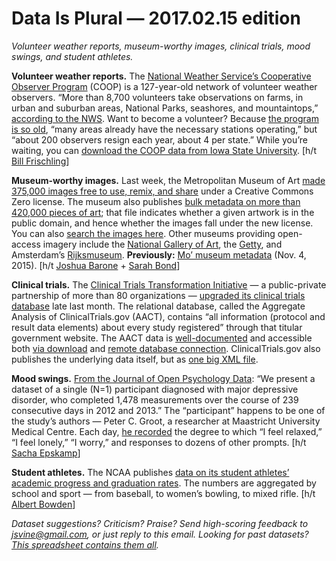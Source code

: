 Data Is Plural — 2017.02.15 edition
===================================

*Volunteer weather reports, museum-worthy images, clinical trials, mood swings, and student athletes.*


__Volunteer weather reports.__ The [National Weather Service’s Cooperative Observer Program](http://www.nws.noaa.gov/om/coop/) (COOP) is a 127-year-old network of volunteer weather observers. “More than 8,700 volunteers take observations on farms, in urban and suburban areas, National Parks, seashores, and mountaintops,” [according to the NWS](http://www.nws.noaa.gov/om/coop/what-is-coop.html). Want to become a volunteer? Because [the program is so old](http://www.nws.noaa.gov/om/coop/become.htm), “many areas already have the necessary stations operating,” but “about 200 observers resign each year, about 4 per state.” While you’re waiting, you can [download the COOP data from Iowa State University](https://mesonet.agron.iastate.edu/COOP/). [h/t [Bill Frischling](https://twitter.com/billfrisch)]


__Museum-worthy images.__ Last week, the Metropolitan Museum of Art [made 375,000 images free to use, remix, and share](http://www.metmuseum.org/blogs/digital-underground/2017/open-access-at-the-met) under a Creative Commons Zero license. The museum also publishes [bulk metadata on more than 420,000 pieces of art](https://github.com/metmuseum/openaccess); that file indicates whether a given artwork is in the public domain, and hence whether the images fall under the new license. You can also [search the images here](http://www.metmuseum.org/art/collection#!?perPage=20&showOnly=withImage%7Copenaccess&sortBy=Relevance&sortOrder=asc&offset=0&pageSize=0). Other museums providing open-access imagery include the [National Gallery of Art](https://images.nga.gov/en/page/show_home_page.html), the [Getty](http://search.getty.edu/gateway/search?q=&cat=highlight&f=%22Open+Content+Images%22&rows=10&srt=a&dir=s&pg=1), and Amsterdam’s [Rijksmuseum](https://www.rijksmuseum.nl/en/api). __Previously:__ [Mo’ museum metadata](https://www.data-is-plural.com/archive/2015-11-04-edition) (Nov. 4, 2015). [h/t [Joshua Barone](https://www.nytimes.com/2017/02/07/arts/design/met-museum-makes-375000-images-available-for-free.html) + [Sarah Bond](http://www.forbes.com/sites/drsarahbond/2017/02/08/the-met-museum-just-made-375000-images-open-access-but-here-are-a-few-more-museums-that-are-oa/)]


__Clinical trials.__ The [Clinical Trials Transformation Initiative](https://www.ctti-clinicaltrials.org/) — a public-private partnership of more than 80 organizations — [upgraded its clinical trials database](https://www.ctti-clinicaltrials.org/news/upgraded-aact-database-offers-improved-functionality-analyzing-clinicaltrialsgov-data) late last month. The relational database, called the Aggregate Analysis of ClinicalTrials.gov (AACT), contains “all information (protocol and result data elements) about every study registered” through that titular government website. The AACT data is [well-documented](http://aact.ctti-clinicaltrials.org/learn_more) and accessible both [via download](http://aact.ctti-clinicaltrials.org/download) and [remote database connection](http://aact.ctti-clinicaltrials.org/connect). ClinicalTrials.gov also publishes the underlying data itself, but as [one big XML file](https://clinicaltrials.gov/ct2/resources/download).


__Mood swings.__ [From the Journal of Open Psychology Data](http://openpsychologydata.metajnl.com/articles/10.5334/jopd.29/): “We present a dataset of a single (N=1) participant diagnosed with major depressive disorder, who completed 1,478 measurements over the course of 239 consecutive days in 2012 and 2013.” The “participant” happens to be one of the study’s authors — Peter C. Groot, a researcher at Maastricht University Medical Centre. Each day, [he recorded](https://osf.io/j4fg8/) the degree to which “I feel relaxed,” “I feel lonely,” “I worry,” and responses to dozens of other prompts. [h/t [Sacha Epskamp](https://twitter.com/SachaEpskamp/status/830762054399168512)]


__Student athletes.__ The NCAA publishes [data on its student athletes’ academic progress and graduation rates](https://www.icpsr.umich.edu/icpsrweb/content/NCAA/data.html). The numbers are aggregated by school and sport — from baseball, to women’s bowling, to mixed rifle. [h/t [Albert Bowden](http://opendata.stackexchange.com/a/10527)]


*Dataset suggestions? Criticism? Praise? Send high-scoring feedback to <jsvine@gmail.com>, or just reply to this email. Looking for past datasets? [This spreadsheet contains them all](https://docs.google.com/spreadsheets/d/1wZhPLMCHKJvwOkP4juclhjFgqIY8fQFMemwKL2c64vk).*